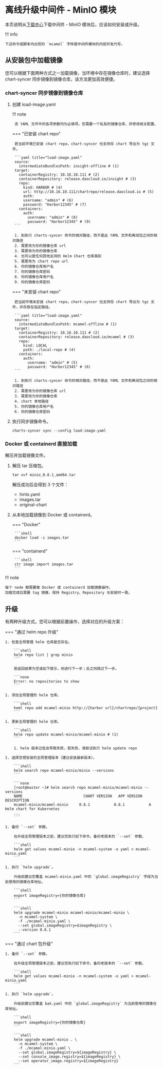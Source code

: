 # 离线升级中间件 - MinIO 模块

本页说明从[下载中心](../../../download/index.md)下载中间件 - MinIO 模块后，应该如何安装或升级。

!!! info

    下述命令或脚本内出现的 `mcamel` 字样是中间件模块的内部开发代号。

## 从安装包中加载镜像

您可以根据下面两种方式之一加载镜像，当环境中存在镜像仓库时，建议选择 chart-syncer 同步镜像到镜像仓库，该方法更加高效便捷。

### chart-syncer 同步镜像到镜像仓库

1. 创建 load-image.yaml

    !!! note  

        该 YAML 文件中的各项参数均为必填项。您需要一个私有的镜像仓库，并修改相关配置。

    === "已安装 chart repo"

        若当前环境已安装 chart repo，chart-syncer 也支持将 chart 导出为 tgz 文件。

        ```yaml title="load-image.yaml"
        source:
          intermediateBundlesPath: insight-offline # (1)
        target:
          containerRegistry: 10.16.10.111 # (2)
          containerRepository: release.daocloud.io/insight # (3)
          repo:
            kind: HARBOR # (4)
            url: http://10.16.10.111/chartrepo/release.daocloud.io # (5)
            auth:
            username: "admin" # (6)
            password: "Harbor12345" # (7)
          containers:
            auth:
              username: "admin" # (8)
              password: "Harbor12345" # (9)
        ```

        1. 到执行 charts-syncer 命令的相对路径，而不是此 YAML 文件和离线包之间的相对路径
        2. 需更改为你的镜像仓库 url
        3. 需更改为你的镜像仓库
        4. 也可以是任何其他支持的 Helm Chart 仓库类别
        5. 需更改为 chart repo url
        6. 你的镜像仓库用户名
        7. 你的镜像仓库密码
        8. 你的镜像仓库用户名
        9. 你的镜像仓库密码

    === "未安装 chart repo"

        若当前环境未安装 chart repo，chart-syncer 也支持将 chart 导出为 tgz 文件，并存放在指定路径。

        ```yaml title="load-image.yaml"
        source:
          intermediateBundlesPath: mcamel-offline # (1)
        target:
          containerRegistry: 10.16.10.111 # (2)
          containerRepository: release.daocloud.io/mcamel # (3)
          repo:
            kind: LOCAL
            path: ./local-repo # (4)
          containers:
            auth:
              username: "admin" # (5)
              password: "Harbor12345" # (6)
        ```

        1. 到执行 charts-syncer 命令的相对路径，而不是此 YAML 文件和离线包之间的相对路径
        2. 需更改为你的镜像仓库 url
        3. 需更改为你的镜像仓库
        4. chart 本地路径
        5. 你的镜像仓库用户名
        6. 你的镜像仓库密码

1. 执行同步镜像命令。

    ```shell
    charts-syncer sync --config load-image.yaml
    ```

### Docker 或 containerd 直接加载

解压并加载镜像文件。

1. 解压 tar 压缩包。

    ```shell
    tar xvf minio_0.8.1_amd64.tar
    ```

    解压成功后会得到 3 个文件：

    - hints.yaml
    - images.tar
    - original-chart

2. 从本地加载镜像到 Docker 或 containerd。

    === "Docker"

        ```shell
        docker load -i images.tar
        ```

    === "containerd"

        ```shell
        ctr image import images.tar
        ```

!!! note

    每个 node 都需要做 Docker 或 containerd 加载镜像操作。
    加载完成后需要 tag 镜像，保持 Registry、Repository 与安装时一致。

## 升级

有两种升级方式。您可以根据前置操作，选择对应的升级方案：

=== "通过 helm repo 升级"

    1. 检查全局管理 helm 仓库是否存在。

        ```shell
        helm repo list | grep minio
        ```

        若返回结果为空或如下提示，则进行下一步；反之则跳过下一步。

        ```none
        Error: no repositories to show
        ```

    1. 添加全局管理的 helm 仓库。

        ```shell
        heml repo add mcamel-minio http://{harbor url}/chartrepo/{project}
        ```

    1. 更新全局管理的 helm 仓库。

        ```shell
        helm repo update mcamel-minio/mcamel-minio # (1)
        ```

        1. helm 版本过低会导致失败，若失败，请尝试执行 helm update repo

    1. 选择您想安装的全局管理版本（建议安装最新版本）。

        ```shell
        helm search repo mcamel-minio/minio --versions
        ```

        ```none
        [root@master ~]# helm search repo mcamel-minio/mcamel-minio --versions
        NAME                            CHART VERSION   APP VERSION     DESCRIPTION               
        mcamel-minio/mcamel-minio     0.8.1           0.8.1           A Helm chart for Kubernetes
        ...
        ```

    1. 备份 `--set` 参数。

        在升级全局管理版本之前，建议您执行如下命令，备份老版本的 `--set` 参数。

        ```shell
        helm get values mcamel-minio -n mcamel-system -o yaml > mcamel-minio.yaml
        ```

    1. 执行 `helm upgrade`。

        升级前建议您覆盖 mcamel-minio.yaml 中的 `global.imageRegistry` 字段为当前使用的镜像仓库地址。

        ```shell
        export imageRegistry={你的镜像仓库}
        ```

        ```shell
        helm upgrade mcamel-minio mcamel-minio/mcamel-minio \
          -n mcamel-system \
          -f ./mcamel-minio.yaml \
          --set global.imageRegistry=$imageRegistry \
          --version 0.8.1
        ```


=== "通过 chart 包升级"

    1. 备份 `--set` 参数。

        在升级全局管理版本之前，建议您执行如下命令，备份老版本的 `--set` 参数。

        ```shell
        helm get values mcamel-minio -n mcamel-system -o yaml > mcamel-minio.yaml
        ```

    1. 执行 `helm upgrade`。

        升级前建议您覆盖 bak.yaml 中的 `global.imageRegistry` 为当前使用的镜像仓库地址。

        ```shell
        export imageRegistry={你的镜像仓库}
        ```

        ```shell
        helm upgrade mcamel-minio . \
          -n mcamel-system \
          -f ./mcamel-minio.yaml \
          --set global.imageRegistry=${imageRegistry} \
          --set console_image.registry=${imageRegistry} \ 
          --set operator_image.registry=${imageRegistry}
        ```
